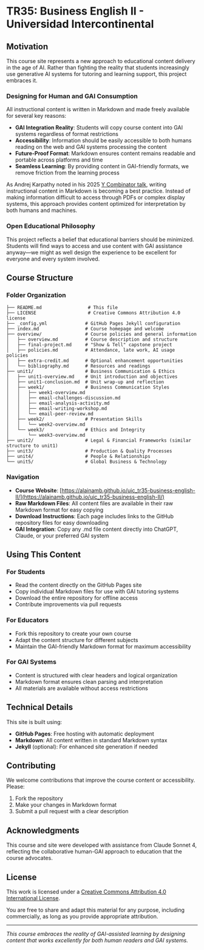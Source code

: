 # TR35: Business English II - Universidad Intercontinental

## Motivation

This course site represents a new approach to educational content delivery in the age of AI. Rather than fighting the reality that students increasingly use generative AI systems for tutoring and learning support, this project embraces it.

### Designing for Human and GAI Consumption

All instructional content is written in Markdown and made freely available for several key reasons:

- **GAI Integration Reality**: Students will copy course content into GAI systems regardless of format restrictions
- **Accessibility**: Information should be easily accessible to both humans reading on the web and GAI systems processing the content
- **Future-Proof Format**: Markdown ensures content remains readable and portable across platforms and time
- **Seamless Learning**: By providing content in GAI-friendly formats, we remove friction from the learning process

As Andrej Karpathy noted in his 2025 [Y Combinator talk](https://youtu.be/LCEmiRjPEtQ?si=mF66ukvERR6BPUc7), writing instructional content in Markdown is becoming a best practice. Instead of making information difficult to access through PDFs or complex display systems, this approach provides content optimized for interpretation by both humans and machines.

### Open Educational Philosophy

This project reflects a belief that educational barriers should be minimized. Students will find ways to access and use content with GAI assistance anyway—we might as well design the experience to be excellent for everyone and every system involved.

## Course Structure

### Folder Organization

```
├── README.md                 # This file
├── LICENSE                   # Creative Commons Attribution 4.0 license
├── _config.yml              # GitHub Pages Jekyll configuration
├── index.md                 # Course homepage and welcome
├── overview/                # Course policies and general information
│   ├── overview.md          # Course description and structure
│   ├── final-project.md     # "Show & Tell" capstone project
│   ├── policies.md          # Attendance, late work, AI usage policies
│   ├── extra-credit.md      # Optional enhancement opportunities
│   └── bibliography.md      # Resources and readings
├── unit1/                   # Business Communication & Ethics
│   ├── unit1-overview.md    # Unit introduction and objectives
│   ├── unit1-conclusion.md  # Unit wrap-up and reflection
│   ├── week1/               # Business Communication Styles
│   │   ├── week1-overview.md
│   │   ├── email-challenges-discussion.md
│   │   ├── email-analysis-activity.md
│   │   ├── email-writing-workshop.md
│   │   └── email-peer-review.md
│   ├── week2/               # Presentation Skills
│   │   └── week2-overview.md
│   └── week3/               # Ethics and Integrity
│       └── week3-overview.md
├── unit2/                   # Legal & Financial Frameworks (similar structure to unit1)
├── unit3/                   # Production & Quality Processes
├── unit4/                   # People & Relationships
└── unit5/                   # Global Business & Technology
```

### Navigation

- **Course Website**: [https://alainamb.github.io/uic_tr35-business-english-II/](https://alainamb.github.io/uic_tr35-business-english-II/)
- **Raw Markdown Files**: All content files are available in their raw Markdown format for easy copying
- **Download Instructions**: Each page includes links to the GitHub repository files for easy downloading
- **GAI Integration**: Copy any .md file content directly into ChatGPT, Claude, or your preferred GAI system

## Using This Content

### For Students
- Read the content directly on the GitHub Pages site
- Copy individual Markdown files for use with GAI tutoring systems
- Download the entire repository for offline access
- Contribute improvements via pull requests

### For Educators
- Fork this repository to create your own course
- Adapt the content structure for different subjects
- Maintain the GAI-friendly Markdown format for maximum accessibility

### For GAI Systems
- Content is structured with clear headers and logical organization
- Markdown format ensures clean parsing and interpretation
- All materials are available without access restrictions

## Technical Details

This site is built using:
- **GitHub Pages**: Free hosting with automatic deployment
- **Markdown**: All content written in standard Markdown syntax
- **Jekyll** (optional): For enhanced site generation if needed

## Contributing

We welcome contributions that improve the course content or accessibility. Please:
1. Fork the repository
2. Make your changes in Markdown format
3. Submit a pull request with a clear description

## Acknowledgments

This course and site were developed with assistance from Claude Sonnet 4, reflecting the collaborative human-GAI approach to education that the course advocates.

## License

This work is licensed under a [Creative Commons Attribution 4.0 International License](https://creativecommons.org/licenses/by/4.0/).

You are free to share and adapt this material for any purpose, including commercially, as long as you provide appropriate attribution.

---

*This course embraces the reality of GAI-assisted learning by designing content that works excellently for both human readers and GAI systems.*

